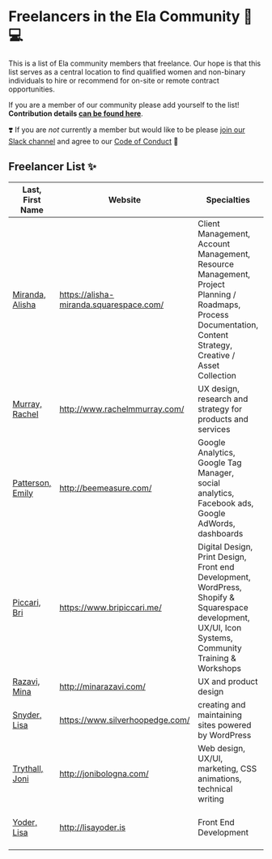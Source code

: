 # Freelancers in the Ela Community 💜 💻

This is a list of Ela community members that freelance. Our hope is that this list serves as a central location to find qualified women and non-binary individuals to hire or recommend for on-site or remote contract opportunities. 

If you are a member of our community please add yourself to the list! **Contribution details [can be found here](/CONTRIBUTING.md)**. 

❣️ If you are *not* currently a member but would like to be please [join our Slack channel](https://docs.google.com/forms/u/2/d/12siuj4v0kOGv4K_A3gCejg8JHiJoHYUieUw8vJBjTws/edit) and agree to our [Code of Conduct](http://elaconf.com/code-of-conduct/) 🤗 

## Freelancer List ✨

Last, First Name | Website | Specialties | Region
------------ | ------- | ------- | -------
[Miranda, Alisha](/individual-profiles/miranda.md) | https://alisha-miranda.squarespace.com/ | Client Management, Account Management, Resource Management, Project Planning / Roadmaps, Process Documentation, Content Strategy, Creative / Asset Collection | Philadelphia, Remote
[Murray, Rachel](/individual-profiles/murray.md) | http://www.rachelmmurray.com/ | UX design, research and strategy for products and services | NYC, Remote
[Patterson, Emily](/individual-profiles/patterson.md) | http://beemeasure.com/ | Google Analytics, Google Tag Manager, social analytics, Facebook ads, Google AdWords, dashboards | Virginia, Remote
[Piccari, Bri](/individual-profiles/piccari.md) | https://www.bripiccari.me/ | Digital Design, Print Design, Front end Development, WordPress, Shopify & Squarespace development, UX/UI, Icon Systems, Community Training & Workshops | Central PA, Remote
[Razavi, Mina](/individual-profiles/razavi.md) | http://minarazavi.com/ | UX and product design | Philadelphia PA, Remote
[Snyder, Lisa](/individual-profiles/snyder.md) | https://www.silverhoopedge.com/ | creating and maintaining sites powered by WordPress | East Coast, Remote
[Trythall, Joni](/individual-profiles/trythall.md) | http://jonibologna.com/ | Web design, UX/UI, marketing, CSS animations, technical writing | Wilmington DE, Remote
[Yoder, Lisa](/individual-profiles/yoder.md) | http://lisayoder.is | Front End Development | Lancaster, PA, Philadelphia, Remote

